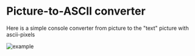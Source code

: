 # Picture-to-ASCII converter

Here is a simple console converter from picture to the "text" picture with ascii-pixels

![example](https://www.readln.me/img/mefo.png)
